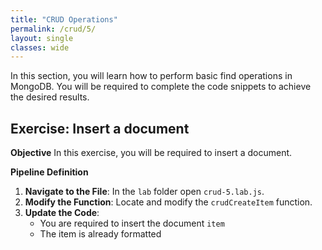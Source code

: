 ```yaml
---
title: "CRUD Operations"
permalink: /crud/5/
layout: single
classes: wide
---
```


In this section, you will learn how to perform basic find operations in MongoDB. You will be required to complete the code snippets to achieve the desired results.

## Exercise: Insert a document

**Objective** 
In this exercise, you will be required to insert a document.

**Pipeline Definition**  

1. **Navigate to the File**: In the `lab` folder open `crud-5.lab.js`.
2. **Modify the Function**: Locate and modify the `crudCreateItem` function.
3. **Update the Code**:
    - You are required to insert the document `item`
    - The item is already formatted

